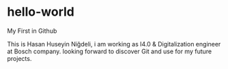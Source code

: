 # hello-world
My First in Github

This is Hasan Huseyin Niğdeli, i am working as I4.0 & Digitalization engineer at Bosch company. looking forward to discover Git and use for my future projects.
